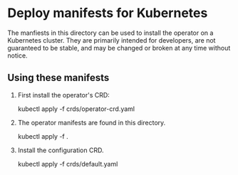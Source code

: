 # Deploy manifests for Kubernetes

The manfiests in this directory can be used to install the operator on a Kubernetes cluster. They are
primarily intended for developers, are not guaranteed to be stable, and may be changed or broken at
any time without notice.

## Using these manifests

1. First install the operator's CRD:

	kubectl apply -f crds/operator-crd.yaml

1. The operator manifests are found in this directory.

	kubectl apply -f .

1. Install the configuration CRD.

	kubectl apply -f crds/default.yaml
